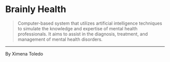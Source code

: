 # Brainly Health
>Computer-based system that utilizes artificial intelligence techniques to simulate the knowledge and expertise of mental health professionals. It aims to assist in the diagnosis, treatment, and management of mental health disorders.
---
By Ximena Toledo
